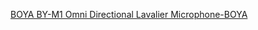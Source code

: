 [BOYA BY-M1 Omni Directional Lavalier Microphone-BOYA](https://www.boya-mic.com/lavaliermicrophones/BY-M1.html)